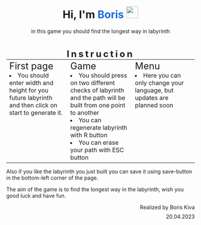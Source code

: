 

<h1 align="center">Hi, I'm <a style="color: #1b6cd9" id="zalupa">Boris</a> 
    <img src="https://github.com/blackcater/blackcater/raw/main/images/Hi.gif" height="32"/>
</h1>
<p align="center" onclick="click()">in this game you should find the longest way in labyrinth</p>
<div style="display: flex; flex-direction: column; justify-content: center; align-content: center; width: 100%; align-items: center;">
    <p style="font-weight: 700; font-size: 24px; letter-spacing: 0.2em; margin-bottom: 0;">Instruction</p>
    <table style="margin: 0; width: 100%;">
        <td style="width: 300px; vertical-align: top">
            <li style="list-style-type: none; font-size: 25px;">First page</li>
            <li>You should enter width and height for you future labyrinth and then click on start to generate it.</li>
        </td>
        <td style="width: 300px; vertical-align: top">
            <li style="list-style-type: none; font-size: 25px;">Game</li>
            <li>You should press on two different checks of labyrinth and the path will be built from one point to another</li>
            <li>You can regenerate labyrinth with R button</li>
            <li>You can erase your path with ESC button</li>
        </td>
        <td style="width: 300px; vertical-align: top">
            <li style="list-style-type: none; font-size: 25px;">Menu</li>
            <li>Here you can only change your language, but updates are planned soon</li>
        </td>
    </table>
</div>

<div>
<p>Also if you like the labyrinth you just built you can save it using save-button in the bottom-left corner of the page.</p>
<p>The aim of the game is to find the longest way in the labyrinth, wish you good luck and have fun.</p>
</div>

<div align="right">
    <p style="margin-bottom: -6px;">Realized by Boris Kiva</p>
    <p>20.04.2023</p>
</div>